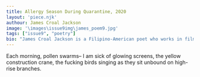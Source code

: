 ```yaml
---
title: Allergy Season During Quarantine, 2020
layout: 'piece.njk'
authour: James Croal Jackson
image: '\images\issue9img\james_poem9.jpg'
tags: ["issue9", "poetry"]
bio: "James Croal Jackson is a Filipino-American poet who works in film production. His latest chapbooks are A God You Believed In (Pinhole Poetry, 2023) and Count Seeds With Me (Ethel Zine & Micro-Press, 2022). Recent poems are in Ghost City Review, Little Patuxent Review, and Pirene’s Fountain. He edits The Mantle Poetry from Pittsburgh, Pennsylvania. (<a href='https://jamescroaljackson.com/' target='_blank' >jamescroaljackson.com</a>)"
---
```


Each morning, pollen
swarms– I am sick
of glowing screens,
the yellow construction
crane, the fucking birds
singing as they sit
unbound on high-
rise branches.